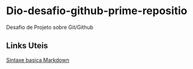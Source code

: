 # Dio-desafio-github-prime-repositio
Desafio de Projeto sobre Git/Github

## Links Uteis
[Sintaxe basica Markdown](https://www.markdownguide.org/basic-syntax/)
